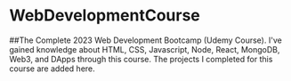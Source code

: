 # WebDevelopmentCourse
##The Complete 2023 Web Development Bootcamp (Udemy Course). 
I've gained knowledge about HTML, CSS, Javascript, Node, React, MongoDB, Web3, and DApps through this course. The projects I completed for this course are added here.
